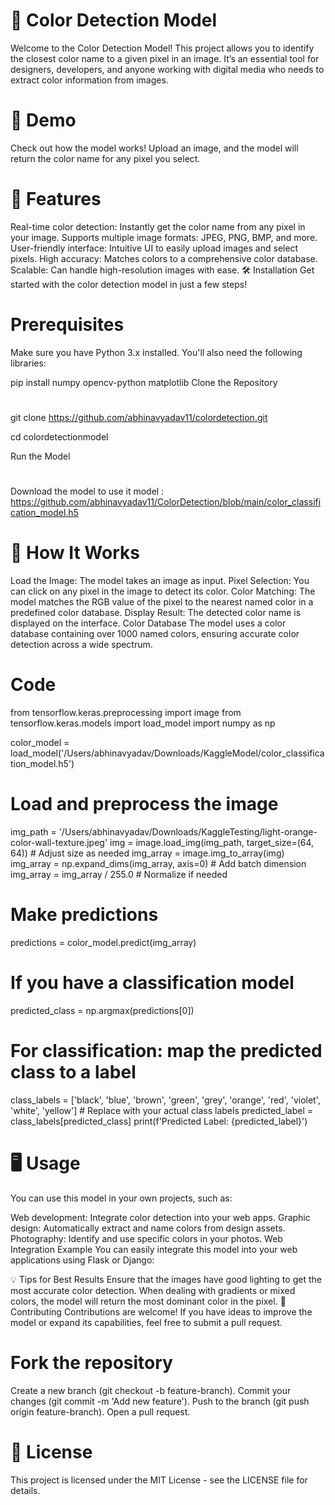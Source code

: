 # 🎨 Color Detection Model
Welcome to the Color Detection Model! This project allows you to identify the closest color name to a given pixel in an image. It’s an essential tool for designers, developers, and anyone working with digital media who needs to extract color information from images.

# 📸 Demo
Check out how the model works! Upload an image, and the model will return the color name for any pixel you select.



# 🚀 Features
Real-time color detection: Instantly get the color name from any pixel in your image.
Supports multiple image formats: JPEG, PNG, BMP, and more.
User-friendly interface: Intuitive UI to easily upload images and select pixels.
High accuracy: Matches colors to a comprehensive color database.
Scalable: Can handle high-resolution images with ease.
🛠️ Installation
Get started with the color detection model in just a few steps!

# Prerequisites
Make sure you have Python 3.x installed. You'll also need the following libraries:


pip install numpy opencv-python matplotlib
Clone the Repository
#
git clone https://github.com/abhinavyadav11/colordetection.git

cd colordetectionmodel

Run the Model
#
Download the model to use it
model : https://github.com/abhinavyadav11/ColorDetection/blob/main/color_classification_model.h5
#
# 📝 How It Works
Load the Image: The model takes an image as input.
Pixel Selection: You can click on any pixel in the image to detect its color.
Color Matching: The model matches the RGB value of the pixel to the nearest named color in a predefined color database.
Display Result: The detected color name is displayed on the interface.
Color Database
The model uses a color database containing over 1000 named colors, ensuring accurate color detection across a wide spectrum.

# Code
from tensorflow.keras.preprocessing import image
from tensorflow.keras.models import load_model
import numpy as np


color_model = load_model('/Users/abhinavyadav/Downloads/KaggleModel/color_classification_model.h5')

# Load and preprocess the image
img_path = '/Users/abhinavyadav/Downloads/KaggleTesting/light-orange-color-wall-texture.jpeg'
img = image.load_img(img_path, target_size=(64, 64))  # Adjust size as needed
img_array = image.img_to_array(img)
img_array = np.expand_dims(img_array, axis=0)  # Add batch dimension
img_array = img_array / 255.0  # Normalize if needed



# Make predictions
predictions = color_model.predict(img_array)

# If you have a classification model
predicted_class = np.argmax(predictions[0])

# For classification: map the predicted class to a label
class_labels = ['black', 'blue', 'brown', 'green', 'grey', 'orange', 'red', 'violet', 'white', 'yellow']  # Replace with your actual class labels
predicted_label = class_labels[predicted_class]
print(f'Predicted Label: {predicted_label}')


# 🖥️ Usage
You can use this model in your own projects, such as:

Web development: Integrate color detection into your web apps.
Graphic design: Automatically extract and name colors from design assets.
Photography: Identify and use specific colors in your photos.
Web Integration Example
You can easily integrate this model into your web applications using Flask or Django:



💡 Tips for Best Results
Ensure that the images have good lighting to get the most accurate color detection.
When dealing with gradients or mixed colors, the model will return the most dominant color in the pixel.
🌟 Contributing
Contributions are welcome! If you have ideas to improve the model or expand its capabilities, feel free to submit a pull request.

# Fork the repository
Create a new branch (git checkout -b feature-branch).
Commit your changes (git commit -m 'Add new feature').
Push to the branch (git push origin feature-branch).
Open a pull request.
# 📝 License
This project is licensed under the MIT License - see the LICENSE file for details.
